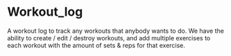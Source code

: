 # Workout_log
A workout log to track any workouts that anybody wants to do. We have the ability to create / edit / destroy workouts, and add multiple exercises to each workout with the amount of sets & reps for that exercise.
